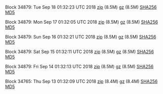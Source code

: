 Block 34879: Tue Sep 18 01:32:23 UTC 2018 [zip](https://files.01coin.io/testnet/2018-09-18/bootstrap.dat.zip) (8.5M) [gz](https://files.01coin.io/testnet/2018-09-18/bootstrap.dat.tar.gz) (8.5M) [SHA256](https://files.01coin.io/testnet/2018-09-18/sha256.txt) [MD5](https://files.01coin.io/testnet/2018-09-18/md5.txt)

Block 34879: Mon Sep 17 01:32:05 UTC 2018 [zip](https://files.01coin.io/testnet/2018-09-17/bootstrap.dat.zip) (8.5M) [gz](https://files.01coin.io/testnet/2018-09-17/bootstrap.dat.tar.gz) (8.5M) [SHA256](https://files.01coin.io/testnet/2018-09-17/sha256.txt) [MD5](https://files.01coin.io/testnet/2018-09-17/md5.txt)

Block 34879: Sun Sep 16 01:32:21 UTC 2018 [zip](https://files.01coin.io/testnet/2018-09-16/bootstrap.dat.zip) (8.5M) [gz](https://files.01coin.io/testnet/2018-09-16/bootstrap.dat.tar.gz) (8.5M) [SHA256](https://files.01coin.io/testnet/2018-09-16/sha256.txt) [MD5](https://files.01coin.io/testnet/2018-09-16/md5.txt)

Block 34879: Sat Sep 15 01:32:11 UTC 2018 [zip](https://files.01coin.io/testnet/2018-09-15/bootstrap.dat.zip) (8.5M) [gz](https://files.01coin.io/testnet/2018-09-15/bootstrap.dat.tar.gz) (8.5M) [SHA256](https://files.01coin.io/testnet/2018-09-15/sha256.txt) [MD5](https://files.01coin.io/testnet/2018-09-15/md5.txt)

Block 34879: Fri Sep 14 01:32:13 UTC 2018 [zip](https://files.01coin.io/testnet/2018-09-14/bootstrap.dat.zip) (8.5M) [gz](https://files.01coin.io/testnet/2018-09-14/bootstrap.dat.tar.gz) (8.5M) [SHA256](https://files.01coin.io/testnet/2018-09-14/sha256.txt) [MD5](https://files.01coin.io/testnet/2018-09-14/md5.txt)

Block 34765: Thu Sep 13 01:32:09 UTC 2018 [zip](https://files.01coin.io/testnet/2018-09-13/bootstrap.dat.zip) (8.4M) [gz](https://files.01coin.io/testnet/2018-09-13/bootstrap.dat.tar.gz) (8.4M) [SHA256](https://files.01coin.io/testnet/2018-09-13/sha256.txt) [MD5](https://files.01coin.io/testnet/2018-09-13/md5.txt)
